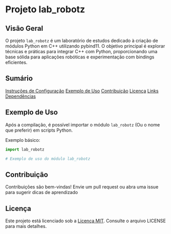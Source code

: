 # Projeto lab_robotz

## Visão Geral

O projeto `lab_robotz` é um laboratório de estudos dedicado à criação de módulos Python em C++ utilizando pybind11. O objetivo principal é explorar técnicas e práticas para integrar C++ com Python, proporcionando uma base sólida para aplicações robóticas e experimentação com bindings eficientes.

## Sumário

[Instruções de Configuração](./doc/CONFIG_INSTRUCTIONS.md)
[Exemplo de Uso](#exemplo-de-uso)
[Contribuição](#contribuição)
[Licença](#licença)
[Links](./doc/LINKS.md)
[Dependências](./doc/DEPENDENCIES.md)

## Exemplo de Uso

Após a compilação, é possível importar o módulo `lab_robotz` (Ou o nome que preferir) em scripts Python.

Exemplo básico:

```python
import lab_robotz

# Exemplo de uso do módulo lab_robotz
```

## Contribuição

Contribuições são bem-vindas! Envie um pull request ou abra uma issue para sugerir dicas de aprendizado

## Licença

Este projeto está licenciado sob a [Licença MIT](./LICENSE). Consulte o arquivo LICENSE para mais detalhes.
